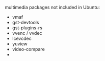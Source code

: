 multimedia packages not included in Ubuntu:

* vmaf
* gst-devtools
* gst-plugins-rs
* vvenc / vvdec
* lcevcdec
* yuview
* video-compare
* 
